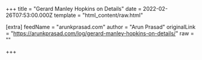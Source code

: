 
+++
title = "Gerard Manley Hopkins on Details"
date = 2022-02-26T07:53:00.000Z
template = "html_content/raw.html"

[extra]
feedName = "arunkprasad.com"
author = "Arun Prasad"
originalLink = "https://arunkprasad.com/log/gerard-manley-hopkins-on-details/"
raw = ""

+++

